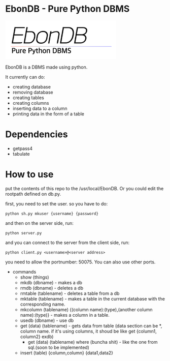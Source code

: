 # EbonDB - Pure Python DBMS
<img src="images/logo.png" width="350">

 EbonDB is a DBMS made using python.

It currently can do:
 - creating database
 - removing database
 - creating tables
 - creating columns
 - inserting data to a column
 - printing data in the form of a table

# Dependencies
 - getpass4
 - tabulate
# How to use
put the contents of this repo to the /usr/local/EbonDB. Or you could edit the rootpath defined on db.py.

first, you need to set the user. so you have to do:
```
python sh.py mkuser {username} {password}
```
and then on the server side, run:
```
python server.py
```
and you can connect to the server from the client side, run:
```
python client.py <username>@<server address>
```
you need to allow the portnumber: 50075. You can also use other ports.
 - commands
    * show (things)
    * mkdb (dbname) - makes a db
    * rmdb (dbname) - deletes a db
    * rmtable (tablename) - deletes a table from a db
    * mktable (tablename) - makes a table in the current database with the corresponding name.
    * mkcolumn (tablename) {(column name):(type),(another column name):(type)} - makes a column in a table.
    * usedb (dbname) - use db
    * get (data) (tablename) - gets data from table (data section can be *, column name. if it's using columns, it shoud be like get {column1, column2} exdb)
      * get (data) (tablename) where (buncha shit) - like the one from sql.(soon to be implemented)
    * insert (table) {column,column} {data1,data2}
